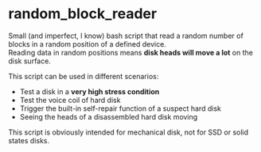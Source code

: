# random_block_reader
Small (and imperfect, I know) bash script that read a random number of blocks in a random position of a defined device.  
Reading data in random positions means **disk heads will move a lot** on the disk surface.

This script can be used in different scenarios:
* Test a disk in a **very high stress condition**
* Test the voice coil of hard disk
* Trigger the built-in self-repair function of a suspect hard disk
* Seeing the heads of a disassembled hard disk moving

This script is obviously intended for mechanical disk, not for SSD or solid states disks.
